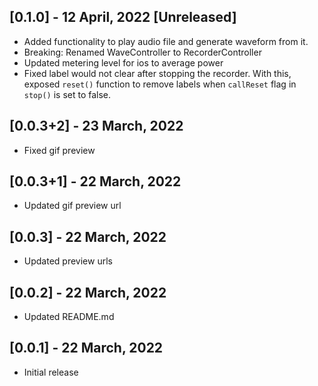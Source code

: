 ## [0.1.0] - 12 April, 2022 [Unreleased]

* Added functionality to play audio file and generate waveform from it.
* Breaking: Renamed WaveController to RecorderController
* Updated metering level for ios to average power
* Fixed label would not clear after stopping the recorder. With this, exposed `reset()` function to remove labels
when `callReset` flag in `stop()` is set to false.


## [0.0.3+2] - 23 March, 2022

* Fixed gif preview

## [0.0.3+1] - 22 March, 2022

* Updated gif preview url

## [0.0.3] - 22 March, 2022

* Updated preview urls

## [0.0.2] - 22 March, 2022

* Updated README.md

## [0.0.1] - 22 March, 2022

* Initial release
